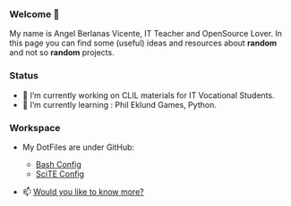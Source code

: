 ### Welcome 👋

My name is Angel Berlanas Vicente, IT Teacher and OpenSource Lover.
In this page you can find some (useful) ideas and resources about **random** and not so **random** projects.

### Status

- 🔭 I’m currently working on CLIL materials for IT Vocational Students.
- 🌱 I’m currently learning : Phil Eklund Games, Python.

### Workspace

- My DotFiles are under GitHub:

	* [Bash Config](./Bash/dot.bashrc)
	* [SciTE Config](./Scite/SciTEUser.properties)
	
- 📫 [Would you like to know more?](./LongReadme.org)
